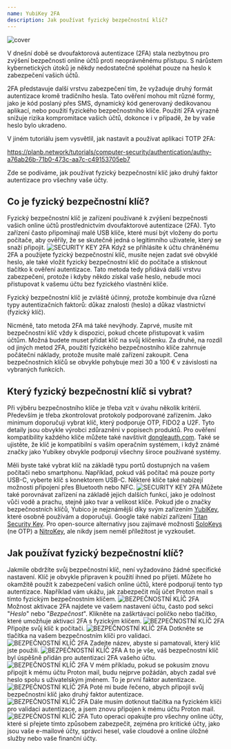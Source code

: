 ```yaml
---
name: YubiKey 2FA
description: Jak používat fyzický bezpečnostní klíč?
---
```

![cover](assets/cover.webp)

V dnešní době se dvoufaktorová autentizace (2FA) stala nezbytnou pro zvýšení bezpečnosti online účtů proti neoprávněnému přístupu. S nárůstem kybernetických útoků je někdy nedostatečné spoléhat pouze na heslo k zabezpečení vašich účtů.

2FA představuje další vrstvu zabezpečení tím, že vyžaduje druhý formát autentizace kromě tradičního hesla. Tato ověření mohou mít různé formy, jako je kód poslaný přes SMS, dynamický kód generovaný dedikovanou aplikací, nebo použití fyzického bezpečnostního klíče. Použití 2FA výrazně snižuje rizika kompromitace vašich účtů, dokonce i v případě, že by vaše heslo bylo ukradeno.

V jiném tutoriálu jsem vysvětlil, jak nastavit a používat aplikaci TOTP 2FA:

https://planb.network/tutorials/computer-security/authentication/authy-a76ab26b-71b0-473c-aa7c-c49153705eb7

Zde se podíváme, jak používat fyzický bezpečnostní klíč jako druhý faktor autentizace pro všechny vaše účty.

## Co je fyzický bezpečnostní klíč?

Fyzický bezpečnostní klíč je zařízení používané k zvýšení bezpečnosti vašich online účtů prostřednictvím dvoufaktorové autentizace (2FA). Tyto zařízení často připomínají malé USB klíče, které musí být vloženy do portu počítače, aby ověřily, že se skutečně jedná o legitimního uživatele, který se snaží připojit.
![SECURITY KEY 2FA](assets/notext/01.webp)
Když se přihlásíte k účtu chráněnému 2FA a použijete fyzický bezpečnostní klíč, musíte nejen zadat své obvyklé heslo, ale také vložit fyzický bezpečnostní klíč do počítače a stisknout tlačítko k ověření autentizace. Tato metoda tedy přidává další vrstvu zabezpečení, protože i kdyby někdo získal vaše heslo, nebude moci přistupovat k vašemu účtu bez fyzického vlastnění klíče.

Fyzický bezpečnostní klíč je zvláště účinný, protože kombinuje dva různé typy autentizačních faktorů: důkaz znalosti (heslo) a důkaz vlastnictví (fyzický klíč).

Nicméně, tato metoda 2FA má také nevýhody. Zaprvé, musíte mít bezpečnostní klíč vždy k dispozici, pokud chcete přistupovat k vašim účtům. Možná budete muset přidat klíč na svůj klíčenku. Za druhé, na rozdíl od jiných metod 2FA, použití fyzického bezpečnostního klíče zahrnuje počáteční náklady, protože musíte malé zařízení zakoupit. Cena bezpečnostních klíčů se obvykle pohybuje mezi 30 a 100 € v závislosti na vybraných funkcích.

## Který fyzický bezpečnostní klíč si vybrat?

Při výběru bezpečnostního klíče je třeba vzít v úvahu několik kritérií.
Především je třeba zkontrolovat protokoly podporované zařízením. Jako minimum doporučuji vybrat klíč, který podporuje OTP, FIDO2 a U2F. Tyto detaily jsou obvykle výrobci zdůrazněni v popisech produktů. Pro ověření kompatibility každého klíče můžete také navštívit [dongleauth.com](https://www.dongleauth.com/dongles/).
Také se ujistěte, že klíč je kompatibilní s vaším operačním systémem, i když známé značky jako Yubikey obvykle podporují všechny široce používané systémy.

Měli byste také vybrat klíč na základě typu portů dostupných na vašem počítači nebo smartphonu. Například, pokud váš počítač má pouze porty USB-C, vyberte klíč s konektorem USB-C. Některé klíče také nabízejí možnosti připojení přes Bluetooth nebo NFC.
![SECURITY KEY 2FA](assets/notext/02.webp)
Můžete také porovnávat zařízení na základě jejich dalších funkcí, jako je odolnost vůči vodě a prachu, stejně jako tvar a velikost klíče.
Pokud jde o značky bezpečnostních klíčů, Yubico je nejznámější díky svým zařízením [YubiKey](https://www.yubico.com/), které osobně používám a doporučuji. Google také nabízí zařízení [Titan Security Key](https://store.google.com/fr/product/titan_security_key). Pro open-source alternativy jsou zajímavé možnosti [SoloKeys](https://solokeys.com/) (ne OTP) a [NitroKey](https://www.nitrokey.com/products/nitrokeys), ale nikdy jsem neměl příležitost je vyzkoušet.
## Jak používat fyzický bezpečnostní klíč?

Jakmile obdržíte svůj bezpečnostní klíč, není vyžadováno žádné specifické nastavení. Klíč je obvykle připraven k použití ihned po přijetí. Můžete ho okamžitě použít k zabezpečení vašich online účtů, které podporují tento typ autentizace. Například vám ukážu, jak zabezpečit můj účet Proton mail s tímto fyzickým bezpečnostním klíčem.
![BEZPEČNOSTNÍ KLÍČ 2FA](assets/notext/03.webp)
Možnost aktivace 2FA najdete ve vašem nastavení účtu, často pod sekci "*Heslo*" nebo "*Bezpečnost*". Klikněte na zaškrtávací políčko nebo tlačítko, které umožňuje aktivaci 2FA s fyzickým klíčem.
![BEZPEČNOSTNÍ KLÍČ 2FA](assets/notext/04.webp)
Připojte svůj klíč k počítači.
![BEZPEČNOSTNÍ KLÍČ 2FA](assets/notext/05.webp)
Dotkněte se tlačítka na vašem bezpečnostním klíči pro validaci.
![BEZPEČNOSTNÍ KLÍČ 2FA](assets/notext/06.webp)
Zadejte název, abyste si pamatovali, který klíč jste použili.
![BEZPEČNOSTNÍ KLÍČ 2FA](assets/notext/07.webp)
A to je vše, váš bezpečnostní klíč byl úspěšně přidán pro autentizaci 2FA vašeho účtu.
![BEZPEČNOSTNÍ KLÍČ 2FA](assets/notext/08.webp)
V mém příkladu, pokud se pokusím znovu připojit k mému účtu Proton mail, budu nejprve požádán, abych zadal své heslo spolu s uživatelským jménem. To je první faktor autentizace.
![BEZPEČNOSTNÍ KLÍČ 2FA](assets/notext/09.webp)
Poté mi bude řečeno, abych připojil svůj bezpečnostní klíč jako druhý faktor autentizace.
![BEZPEČNOSTNÍ KLÍČ 2FA](assets/notext/10.webp)
Dále musím dotknout tlačítka na fyzickém klíči pro validaci autentizace, a jsem znovu připojen k mému účtu Proton mail.
![BEZPEČNOSTNÍ KLÍČ 2FA](assets/notext/11.webp)
Tuto operaci opakujte pro všechny online účty, které si přejete tímto způsobem zabezpečit, zejména pro kritické účty, jako jsou vaše e-mailové účty, správci hesel, vaše cloudové a online úložné služby nebo vaše finanční účty.